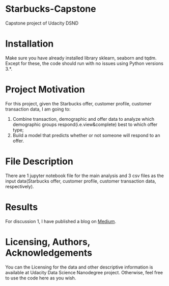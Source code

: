 # Starbucks-Capstone
Capstone project of Udacity DSND 

# Installation
Make sure you have already installed library sklearn, seaborn and tqdm. Except for these, the code should run with no issues using Python versions 3.*.

# Project Motivation
For this project, given the Starbucks offer, customer profile, customer transaction data, I am going to:
1. Combine transaction, demographic and offer data to analyze which demographic groups respond(i.e.view&complete) best to which offer type;
2. Build a model that predicts whether or not someone will respond to an offer.

# File Description
There are 1 jupyter notebook file for the main analysis and 3 csv files as the input data(Starbucks offer, customer profile, customer transaction data, respectively).

# Results
For discussion 1, I have published a blog on <a href="https://medium.com/@harrygky/what-factors-may-affect-airbnbs-price-4bc4bedf5563">Medium</a>.

# Licensing, Authors, Acknowledgements
You can the Licensing for the data and other descriptive information is available at Udacity Data Science Nanodegree project. Otherwise, feel free to use the code here as you wish.
